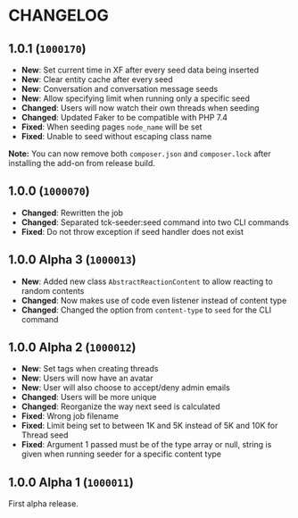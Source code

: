 CHANGELOG
==========================

## 1.0.1 (`1000170`)

* **New**: Set current time in XF after every seed data being inserted
* **New**: Clear entity cache after every seed
* **New**: Conversation and conversation message seeds
* **New**: Allow specifying limit when running only a specific seed
* **Changed**: Users will now watch their own threads when seeding
* **Changed**: Updated Faker to be compatible with PHP 7.4
* **Fixed**: When seeding pages `node_name` will be set
* **Fixed**: Unable to seed without escaping class name

**Note:** You can now remove both `composer.json` and `composer.lock` after installing the add-on from release build.

## 1.0.0 (`1000070`)

* **Changed**: Rewritten the job
* **Changed**: Separated tck-seeder:seed command into two CLI commands
* **Fixed**: Do not throw exception if seed handler does not exist

## 1.0.0 Alpha 3 (`1000013`)

* **New**: Added new class `AbstractReactionContent` to allow reacting to random contents
* **Changed**: Now makes use of code even listener instead of content type
* **Changed**: Changed the option from `content-type` to `seed` for the CLI command

## 1.0.0 Alpha 2 (`1000012`)

* **New**: Set tags when creating threads
* **New**: Users will now have an avatar
* **New**: User will also choose to accept/deny admin emails
* **Changed**: Users will be more unique
* **Changed**: Reorganize the way next seed is calculated
* **Fixed**: Wrong job filename
* **Fixed**: Limit being set to between 1K and 5K instead of 5K and 10K for Thread seed
* **Fixed**: Argument 1 passed must be of the type array or null, string is given when running seeder for a specific content type

## 1.0.0 Alpha 1 (`1000011`)

First alpha release.